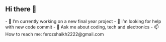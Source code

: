 ## Hi there 👋

<!--
**Owais-03/Owais-03** is a ✨ _special_ ✨ repository because its `README.md` (this file) appears on your GitHub profile.
--!>
- 🔭 I’m currently working on a new final year project
- 🤔 I’m looking for help with new code commit
- 💬 Ask me about coding, tech and electronics
- 📫 How to reach me: ferozshaikh2222@gmail.com

